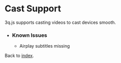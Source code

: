 # Cast Support

3q.js supports casting videos to cast devices smooth.

* ### Known Issues
    * Airplay subtitles missing

Back to [index](../README.md).